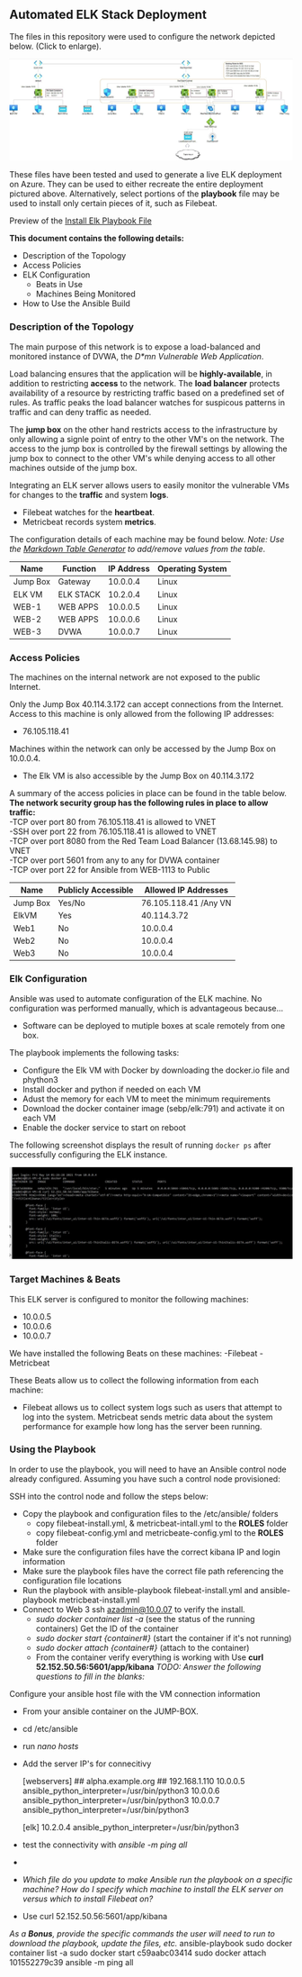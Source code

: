 ## Automated ELK Stack Deployment

The files in this repository were used to configure the network depicted below. (Click to enlarge).

<img src="/images/TopLevelToplogy.JPG"/>

These files have been tested and used to generate a live ELK deployment on Azure. They can be used to either recreate the entire deployment pictured above. Alternatively, select portions of the <b>playbook</b> file may be used to install only certain pieces of it, such as Filebeat.

 Preview of the <a href="ansible/install-elk.yml">Install Elk Playbook File</a>

<b>This document contains the following details:</b>

- Description of the Topology
- Access Policies
- ELK Configuration
  - Beats in Use
  - Machines Being Monitored
- How to Use the Ansible Build


### Description of the Topology

The main purpose of this network is to expose a load-balanced and monitored instance of DVWA, the <i>D*mn Vulnerable Web Application</i>.

Load balancing ensures that the application will be <b>highly-available</b>, in addition to restricting <b>access</b> to the network.  The <b>load balancer</b> protects availability of a resource by restricting traffic based on a predefined set of rules.  As traffic peaks the load balancer watches for suspicous patterns in traffic and can deny traffic as needed.

The <b>jump box</b> on the other hand restricts access to the infrastructure by only allowing a signle point of entry to the other VM's on the network.  The access to the jump box is controlled by the firewall settings by allowing the jump box to connect to the other VM's while denying access to all other machines outside of the jump box.

Integrating an ELK server allows users to easily monitor the vulnerable VMs for changes to the <b>traffic</b> and system <b>logs</b>.
- Filebeat watches for the <b>heartbeat</b>.
- Metricbeat records system <b>metrics</b>.

The configuration details of each machine may be found below.
_Note: Use the [Markdown Table Generator](http://www.tablesgenerator.com/markdown_tables) to add/remove values from the table_.

| Name     | Function | IP Address | Operating System |
|----------|----------|------------|------------------|
| Jump Box | Gateway  | 10.0.0.4   | Linux            |
| ELK VM   | ELK STACK| 10.2.0.4   | Linux            |
| WEB-1    | WEB APPS | 10.0.0.5   | Linux            |
| WEB-2    | WEB APPS | 10.0.0.6   | Linux            |
| WEB-3    | DVWA     | 10.0.0.7   | Linux            |

### Access Policies

The machines on the internal network are not exposed to the public Internet. 

Only the Jump Box 40.114.3.172 can accept connections from the Internet. Access to this machine is only allowed from the following IP addresses:
- 76.105.118.41

Machines within the network can only be accessed by the Jump Box on 10.0.0.4.
- The Elk VM is also accessible by the Jump Box on 40.114.3.172

A summary of the access policies in place can be found in the table below.<br>
<b>The network security group has the following rules in place to allow traffic:</b><br>
-TCP over port 80 from 76.105.118.41 is allowed to VNET<br>
-SSH over port 22 from 76.105.118.41 is allowed to VNET<br>
-TCP over port 8080 from the Red Team Load Balancer (13.68.145.98) to VNET<br>
-TCP over port 5601 from any to any for DVWA container<br>
-TCP over port 22 for Ansible from WEB-1113 to Public<br>

| Name     | Publicly Accessible | Allowed IP Addresses |
|----------|---------------------|----------------------|
| Jump Box | Yes/No              | 76.105.118.41 /Any VN|
| ElkVM    | Yes                 | 40.114.3.72          |
| Web1     | No                  | 10.0.0.4             |
| Web2     | No                  | 10.0.0.4             |
| Web3     | No                  | 10.0.0.4             |
### Elk Configuration

Ansible was used to automate configuration of the ELK machine. No configuration was performed manually, which is advantageous because...
- Software can be deployed to mutiple boxes at scale remotely from one box.

The playbook implements the following tasks:
- Configure the Elk VM with Docker by downloading the docker.io file and phython3
- Install docker and python if needed on each VM
- Adust the memory for each VM to meet the minimum requirements
- Download the docker container image (sebp/elk:791) and activate it on each VM
- Enable the docker service to start on reboot

The following screenshot displays the result of running `docker ps` after successfully configuring the ELK instance.

<img src="/images/Curl.JPG"/>

### Target Machines & Beats
This ELK server is configured to monitor the following machines:
- 10.0.0.5
- 10.0.0.6
- 10.0.0.7

We have installed the following Beats on these machines:
-Filebeat
-Metricbeat

These Beats allow us to collect the following information from each machine:
- Filebeat allows us to collect system logs such as users that attempt to log into the system.  Metricbeat sends metric data about the system performance for example how long has the server been running.

### Using the Playbook
In order to use the playbook, you will need to have an Ansible control node already configured. Assuming you have such a control node provisioned: 

SSH into the control node and follow the steps below:
- Copy the playbook and configuration files to the /etc/ansible/ folders
   - copy filebeat-install.yml, & metricbeat-intall.yml to the <b>ROLES</b> folder
   - copy filebeat-config.yml and metricbeate-config.yml to the <b>ROLES</b> folder
- Make sure the configuration files have the correct kibana IP and login information
- Make sure the playbook files have the correct file path referencing the configuration file locations
- Run the playbook with ansible-playbook filebeat-install.yml and ansible-playbook metricbeat-install.yml
- Connect to Web 3 ssh azadmin@10.0.07 to verify the install.
   - <i>sudo docker container list -a</i> (see the status of the running containers) Get the ID of the container
   - <i>sudo docker start {container#}</i> (start the container if it's not running)
   - <i>sudo docker attach {container#}</i> (attach to the container)
   - From the container verify everything is working with Use <b>curl 52.152.50.56:5601/app/kibana</b>
_TODO: Answer the following questions to fill in the blanks:_

Configure your ansible host file with the VM connection information
-  From your ansible container on the JUMP-BOX.  
-  cd /etc/ansible
-  run <i>nano hosts</i>
-  Add the server IP's for connecitivy
   <div>
     [webservers]
      ## alpha.example.org
      ## 192.168.1.110
      10.0.0.5 ansible_python_interpreter=/usr/bin/python3
      10.0.0.6 ansible_python_interpreter=/usr/bin/python3
      10.0.0.7 ansible_python_interpreter=/usr/bin/python3

     [elk]
      10.2.0.4 ansible_python_interpreter=/usr/bin/python3
   </div>
-  test the connectivity with <i>ansible -m ping all</i>
-  
- _Which file do you update to make Ansible run the playbook on a specific machine? How do I specify which machine to install the ELK server on versus which to install Filebeat on?_
- Use curl 52.152.50.56:5601/app/kibana

_As a **Bonus**, provide the specific commands the user will need to run to download the playbook, update the files, etc._
	ansible-playbook 
 sudo docker container list -a
	sudo docker start c59aabc03414
	sudo docker attach 101552279c39
	ansible -m ping all

